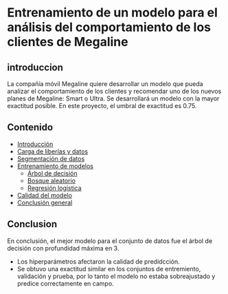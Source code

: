 # Entrenamiento de un modelo para el análisis del comportamiento de los clientes de Megaline
## introduccion
La compañía móvil Megaline quiere desarrollar un modelo que pueda analizar el comportamiento de los clientes y recomendar uno de los nuevos planes de Megaline: Smart o Ultra.
Se desarrollará un modelo con la mayor exactitud posible. En este proyecto, el umbral de exactitud es 0.75.
## Contenido
* [Introducción](#intro)
* [Carga de liberías y datos](#data_review)
* [Segmentación de datos](#seg)
* [Entrenamiento de modelos](#train)
    * [Árbol de decisión](#tree)
    * [Bosque aleatorio](#forest)
    * [Regresión logística](#reg)
* [Calidad del modelo](#cal)
* [Conclusión general](#conclusion)
## Conclusion
En conclusión, el mejor modelo para el conjunto de datos fue el árbol de decisión con profundidad máxima en 3. 
- Los hiperparámetros afectaron la calidad de predidcción.
- Se obtuvo una exactitud similar en los conjuntos de entremiento, validación y prueba, por lo tanto el modelo no estaba sobreajustado y predice correctamente en campo.
